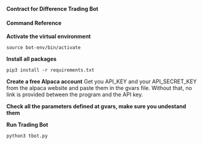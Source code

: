 **Contract for Difference Trading Bot**

#### Command Reference

**Activate the virtual environment**

```
source bot-env/bin/activate
```

**Install all packages**

```
pip3 install -r requirements.txt
```

**Create a free Alpaca account**
Get you API_KEY and your API_SECRET_KEY from the alpaca website and paste them in the gvars file. Without that, no link is provided between the program and the API key.

**Check all the parameters defined at gvars, make sure you undestand them**

**Run Trading Bot**

```
python3 tbot.py
```
